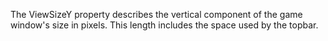 The ViewSizeY property describes the vertical component of the game window's size in pixels. This length includes the space used by the topbar.